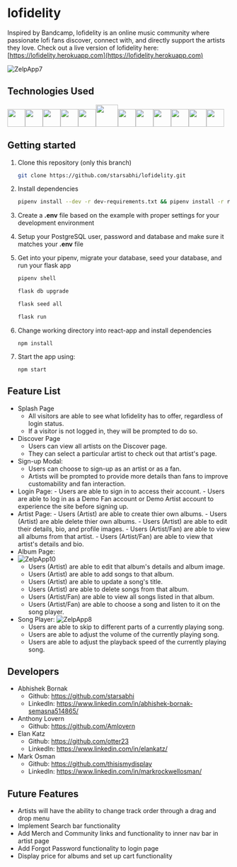 # lofidelity

Inspired by Bandcamp, lofidelity is an online music community where passionate lofi fans discover, connect with, and directly support the artists they love.
Check out a live version of lofidelity here: [https://lofidelity.herokuapp.com](https://lofidelity.herokuapp.com)

![ZelpApp7](https://user-images.githubusercontent.com/95883222/172109787-135620c9-03c5-4603-b465-5d89209c88e2.gif)


## Technologies Used
<img  src="https://www.docker.com/wp-content/uploads/2022/03/vertical-logo-monochromatic.png"  height=40/><img src="https://camo.githubusercontent.com/27d0b117da00485c56d69aef0fa310a3f8a07abecc8aa15fa38c8b78526c60ac/68747470733a2f2f63646e2e6a7364656c6976722e6e65742f67682f64657669636f6e732f64657669636f6e2f69636f6e732f72656163742f72656163742d6f726967696e616c2e737667" height=40/><img src="https://raw.githubusercontent.com/reduxjs/redux/master/logo/logo.png" height=40/><img  src="https://cdn.jsdelivr.net/gh/devicons/devicon/icons/javascript/javascript-original.svg"  height=40/><img src="https://cdn.jsdelivr.net/gh/devicons/devicon/icons/nodejs/nodejs-plain-wordmark.svg" height=40/><img src="https://upload.wikimedia.org/wikipedia/commons/thumb/c/c3/Python-logo-notext.svg/2048px-Python-logo-notext.svg.png" height=50/><img  src="https://datawookie.dev/img/logo/logo-sqlalchemy.svg"  height=40/><img  src="https://cdn.jsdelivr.net/gh/devicons/devicon/icons/sequelize/sequelize-original.svg"  height=40/><img  src="https://cdn.jsdelivr.net/gh/devicons/devicon/icons/css3/css3-original.svg"  height=40/><img  src="https://cdn.jsdelivr.net/gh/devicons/devicon/icons/html5/html5-original.svg"  height=40/><img  src="https://cdn.jsdelivr.net/gh/devicons/devicon/icons/git/git-original.svg"  height=40/><img  src="https://cdn.jsdelivr.net/gh/devicons/devicon/icons/vscode/vscode-original.svg"  height=40/>

## Getting started
1. Clone this repository (only this branch)

   ```bash
   git clone https://github.com/starsabhi/lofidelity.git
   ```

2. Install dependencies

      ```bash
      pipenv install --dev -r dev-requirements.txt && pipenv install -r requirements.txt
      ```

3. Create a **.env** file based on the example with proper settings for your
   development environment
   
4. Setup your PostgreSQL user, password and database and make sure it matches your **.env** file

5. Get into your pipenv, migrate your database, seed your database, and run your flask app

   ```bash
   pipenv shell
   ```

   ```bash
   flask db upgrade
   ```

   ```bash
   flask seed all
   ```

   ```bash
   flask run
   ```
6. Change working directory into react-app and install dependencies

    `npm install`
    
7. Start the app using:

    `npm start`

 ## Feature List

  - Splash Page
    - All visitors are able to see what lofidelity has to offer, regardless of login status.
    - If a visitor is not logged in, they will be prompted to do so.
  - Discover Page
    - Users can view all artists on the Discover page.
    - They can select a particular artist to check out that artist's page. 
  - Sign-up Modal:
    - Users can choose to sign-up as an artist or as a fan.
    - Artists will be prompted to provide more details than fans to improve customability and fan interaction.
  -  Login Page:
    - Users are able to sign in to access their account.
    - Users are able to log in as a Demo Fan account or Demo Artist account to experience the site before signing up.
  -  Artist Page:
    - Users (Artist) are able to create thier own albums.
    - Users (Artist) are able delete thier own albums.
    - Users (Artist) are able to edit their details, bio, and profile images.
    - Users (Artist/Fan) are able to view all albums from that artist.
    - Users (Artist/Fan) are able to view that artist's details and bio.
  - Album Page:
  - ![ZelpApp10](https://user-images.githubusercontent.com/95883222/172135268-19ea3c80-84ba-4abb-91a4-da99927941c1.gif)
    - Users (Artist) are able to edit that album's details and album image.
    - Users (Artist) are able to add songs to that album.
    - Users (Artist) are able to update a song's title.
    - Users (Artist) are able to delete songs from that album.
    - Users (Artist/Fan) are able to view all songs listed in that album.
    - Users (Artist/Fan) are able to choose a song and listen to it on the song player.
  - Song Player:
  ![ZelpApp8](https://user-images.githubusercontent.com/95883222/172133084-f87cb7d2-d89c-4490-96e3-dcac8df110c9.gif)
    - Users are able to skip to different parts of a currently playing song.
    - Users are able to adjust the volume of the currently playing song.
    - Users are able to adjust the playback speed of the currently playing song.

 ## Developers
  - Abhishek Bornak
    - Github: https://github.com/starsabhi
    - LinkedIn: https://www.linkedin.com/in/abhishek-bornak-semasna514865/
  - Anthony Lovern
    - Github: https://github.com/Amlovern
  - Elan Katz
    - Github: https://github.com/otter23
    - LinkedIn: https://www.linkedin.com/in/elankatz/
  - Mark Osman
    - Github: https://github.com/thisismydisplay
    - LinkedIn: https://www.linkedin.com/in/markrockwellosman/

 ## Future Features
  - Artists will have the ability to change track order through a drag and drop menu
  - Implement Search bar functionality
  - Add Merch and Community links and functionality to inner nav bar in artist page
  - Add Forgot Password functionality to login page
  - Display price for albums and set up cart functionality
